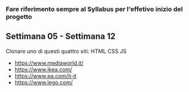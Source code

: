 ### Fare riferimento sempre al Syllabus per l'effetivo inizio del progetto
## Settimana 05 - Settimana 12

Clonare uno di questi quattro siti: HTML CSS JS

* https://www.mediaworld.it/
* https://www.ikea.com/
* https://www.ea.com/it-it
* https://www.lego.com/
